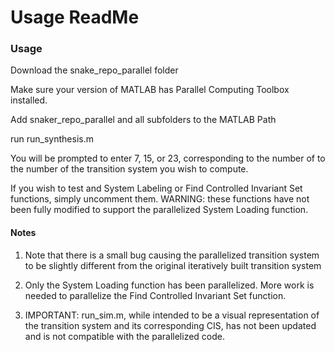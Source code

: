 # Usage ReadMe

### Usage

Download the snake_repo_parallel folder

Make sure your version of MATLAB has Parallel Computing Toolbox installed.

Add snaker_repo_parallel and all subfolders to the MATLAB Path

run run_synthesis.m

You will be prompted to enter 7, 15, or 23, corresponding to the number of to the number of the transition system you wish to compute.

If you wish to test and System Labeling or Find Controlled Invariant Set functions, simply uncomment them. WARNING: these functions have not been fully modified to support the parallelized System Loading function. 
 
#### Notes

1. Note that there is a small bug causing the parallelized transition system to be slightly different from the original iteratively built transition system

2. Only the System Loading function has been parallelized. More work is needed to parallelize the Find Controlled Invariant Set function.

3. IMPORTANT: run_sim.m, while intended to be a visual representation of the transition system and its corresponding CIS, has not been updated and is not compatible with the parallelized code.

